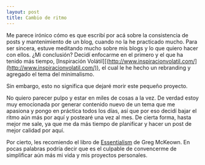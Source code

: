 ```yaml
---
layout: post
title: Cambio de ritmo
---
```


Me parece irónico cómo es que escribí por acá sobre la consistencia de posts y mantenimiento de un blog, cuando no la he practicado mucho. Para ser sincera, estuve meditando mucho sobre mis blogs y lo que quiero hacer con ellos. ¿Mi conclusión? Decidí enfocarme en el primero y el que ha tenido más tiempo, [Inspiración Volátil][(http://www.inspiracionvolatil.com/](http://www.inspiracionvolatil.com/)), el cual le he hecho un rebranding y agregado el tema del minimalismo. 

Sin embargo, esto no significa que dejaré morir este pequeño proyecto.

No quiero parecer pulpo y estar en miles de cosas a la vez. De verdad estoy muy emocionada por generar contenido nuevo de un tema que me apasiona y pongo en práctica todos los días, así que por eso decidí bajar el ritmo aún más por aquí y postearé una vez al mes. De cierta forma, hasta mejor me sale, ya que me da más tiempo de planificar y hacer un post de mejor calidad por aquí.

Por cierto, les recomiendo el libro de [Essentialism]([https://www.amazon.com/-/es/Greg-McKeown/dp/0804137382](https://www.amazon.com/-/es/Greg-McKeown/dp/0804137382)) de Greg McKeown. En pocas palabras podría decir que es el culpable de convencerme de simplificar aún más mi vida y mis proyectos personales.
